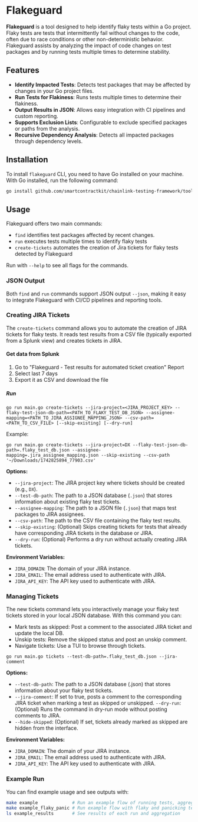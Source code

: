 # Flakeguard

**Flakeguard** is a tool designed to help identify flaky tests within a Go project. Flaky tests are tests that intermittently fail without changes to the code, often due to race conditions or other non-deterministic behavior. Flakeguard assists by analyzing the impact of code changes on test packages and by running tests multiple times to determine stability.

## Features

- **Identify Impacted Tests**: Detects test packages that may be affected by changes in your Go project files.
- **Run Tests for Flakiness**: Runs tests multiple times to determine their flakiness.
- **Output Results in JSON**: Allows easy integration with CI pipelines and custom reporting.
- **Supports Exclusion Lists**: Configurable to exclude specified packages or paths from the analysis.
- **Recursive Dependency Analysis**: Detects all impacted packages through dependency levels.

## Installation

To install `flakeguard` CLI, you need to have Go installed on your machine. With Go installed, run the following command:

```sh
go install github.com/smartcontractkit/chainlink-testing-framework/tools/flakeguard@latest
```

## Usage

Flakeguard offers two main commands:

- `find` identifies test packages affected by recent changes.
- `run` executes tests multiple times to identify flaky tests
- `create-tickets` automates the creation of Jira tickets for flaky tests detected by Flakeguard

Run with `--help` to see all flags for the commands.

### JSON Output

Both `find` and `run` commands support JSON output `--json`, making it easy to integrate Flakeguard with CI/CD pipelines and reporting tools.

### Creating JIRA Tickets
The `create-tickets` command allows you to automate the creation of JIRA tickets for flaky tests. It reads test results from a CSV file (typically exported from a Splunk view) and creates tickets in JIRA.

#### Get data from Splunk

1. Go to "Flakeguard - Test results for automated ticket creation" Report
2. Select last 7 days
3. Export it as CSV and download the file

##### Run

```
go run main.go create-tickets --jira-project=<JIRA_PROJECT_KEY> --flaky-test-json-db-path=<PATH_TO_FLAKY_TEST_DB_JSON> --assignee-mapping=<PATH_TO_JIRA_ASSIGNEE_MAPPING_JSON> --csv-path=<PATH_TO_CSV_FILE> [--skip-existing] [--dry-run]
```

Example:
```
go run main.go create-tickets --jira-project=DX --flaky-test-json-db-path=.flaky_test_db.json --assignee-mapping=.jira_assignee_mapping.json --skip-existing --csv-path '~/Downloads/1742825894_77903.csv'
```

**Options:**

- `--jira-project`: The JIRA project key where tickets should be created (e.g., `DX`).
- `--test-db-path`: The path to a JSON database (`.json`) that stores information about existing flaky test tickets.
- `--assignee-mapping`: The path to a JSON file (`.json`) that maps test packages to JIRA assignees.
- `--csv-path`: The path to the CSV file containing the flaky test results.
- `--skip-existing`: (Optional) Skips creating tickets for tests that already have corresponding JIRA tickets in the database or JIRA.
- `--dry-run`: (Optional) Performs a dry run without actually creating JIRA tickets.

**Environment Variables:**

- `JIRA_DOMAIN`: The domain of your JIRA instance.
- `JIRA_EMAIL`: The email address used to authenticate with JIRA.
- `JIRA_API_KEY`: The API key used to authenticate with JIRA.

### Managing Tickets
The new tickets command lets you interactively manage your flaky test tickets stored in your local JSON database. With this command you can:

- Mark tests as skipped: Post a comment to the associated JIRA ticket and update the local DB.
- Unskip tests: Remove the skipped status and post an unskip comment.
- Navigate tickets: Use a TUI to browse through tickets.

```
go run main.go tickets --test-db-path=.flaky_test_db.json --jira-comment
```

**Options:**

- `--test-db-path`: The path to a JSON database (.json) that stores information about your flaky test tickets.
- `--jira-comment`: If set to true, posts a comment to the corresponding JIRA ticket when marking a test as skipped or unskipped.
`--dry-run`: (Optional) Runs the command in dry-run mode without posting comments to JIRA.
- `--hide-skipped`: (Optional) If set, tickets already marked as skipped are hidden from the interface.

**Environment Variables:**

- `JIRA_DOMAIN`: The domain of your JIRA instance.
- `JIRA_EMAIL`: The email address used to authenticate with JIRA.
- `JIRA_API_KEY`: The API key used to authenticate with JIRA.

### Example Run

You can find example usage and see outputs with:

```sh
make example             # Run an example flow of running tests, aggregating results, and reporting them to GitHub
make example_flaky_panic # Run example flow with flaky and panicking tests
ls example_results       # See results of each run and aggregation
```
